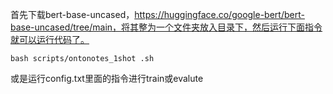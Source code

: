 首先下载bert-base-uncased，https://huggingface.co/google-bert/bert-base-uncased/tree/main，将其整为一个文件夹放入目录下，然后运行下面指令就可以运行代码了。

```
bash scripts/ontonotes_1shot .sh
```

或是运行config.txt里面的指令进行train或evalute
